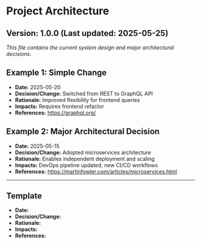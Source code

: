 # Project Architecture

## Version: 1.0.0 (Last updated: 2025-05-25)

_This file contains the current system design and major architectural decisions._

## Example 1: Simple Change

- **Date:** 2025-05-20
- **Decision/Change:** Switched from REST to GraphQL API
- **Rationale:** Improved flexibility for frontend queries
- **Impacts:** Requires frontend refactor
- **References:** <https://graphql.org/>

## Example 2: Major Architectural Decision

- **Date:** 2025-05-15
- **Decision/Change:** Adopted microservices architecture
- **Rationale:** Enables independent deployment and scaling
- **Impacts:** DevOps pipeline updated, new CI/CD workflows
- **References:** <https://martinfowler.com/articles/microservices.html>

---

## Template

- **Date:**
- **Decision/Change:**
- **Rationale:**
- **Impacts:**
- **References:**
